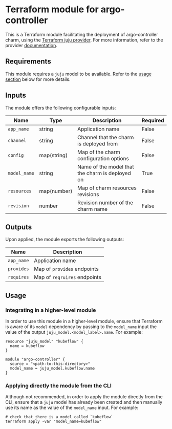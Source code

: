 # Terraform module for argo-controller

This is a Terraform module facilitating the deployment of argo-controller charm, using the [Terraform juju provider](https://github.com/juju/terraform-provider-juju/). For more information, refer to the provider [documentation](https://registry.terraform.io/providers/juju/juju/latest/docs). 

## Requirements
This module requires a `juju` model to be available. Refer to the [usage section](#usage) below for more details.

## Inputs
The module offers the following configurable inputs:

| Name | Type | Description | Required |
| - | - | - | - |
| `app_name`| string | Application name | False |
| `channel`| string | Channel that the charm is deployed from | False |
| `config`| map(string) | Map of the charm configuration options | False |
| `model_name`| string | Name of the model that the charm is deployed on | True |
| `resources`| map(number) | Map of charm resources revisions | False |
| `revision`| number | Revision number of the charm name | False |

## Outputs
Upon applied, the module exports the following outputs:

| Name | Description |
| - | - |
| `app_name`|  Application name |
| `provides`| Map of `provides` endpoints |
| `requires`|  Map of `reqruires` endpoints |

## Usage

### Integrating in a higher-level module
In order to use this module in a higher-level module, ensure that Terraform is aware of its `model` dependency by passing to the `model_name` input the value of the output `juju_model.<model_label>.name`. For example:

```
resource "juju_model" "kubeflow" {
  name = kubeflow
}

module "argo-controller" {
  source = "<path-to-this-directory>"
  model_name = juju_model.kubeflow.name
}
```

### Applying directly the module from the CLI
Although not recommended, in order to apply the module directly from the CLI, ensure that a `juju` model has already been created and then manually use its name as the value of the `model_name` input. For example:
```
# check that there is a model called `kubeflow`
terraform apply -var "model_name=kubeflow"
```
